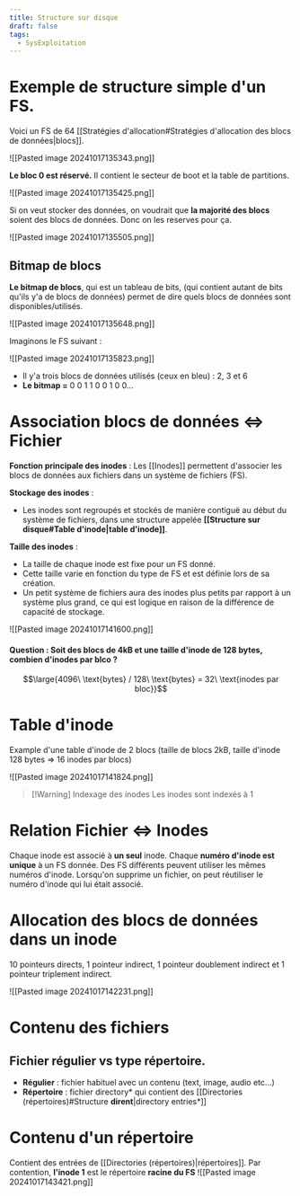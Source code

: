 ```yaml
---
title: Structure sur disque
draft: false
tags:
  - SysExploitation
---
```

# Exemple de structure simple d'un FS.

Voici un FS de 64 [[Stratégies d'allocation#Stratégies d'allocation des blocs de données|blocs]].

![[Pasted image 20241017135343.png]]

**Le bloc 0 est réservé.** Il contient le secteur de boot et la table de partitions.

![[Pasted image 20241017135425.png]]

Si on veut stocker des données, on voudrait que **la majorité des blocs** soient des blocs de données. Donc on les reserves pour ça.

![[Pasted image 20241017135505.png]]
## Bitmap de blocs

**Le bitmap de blocs**, qui est un tableau de bits, (qui contient autant de bits qu'ils y'a de blocs de données) permet de dire quels blocs de données sont disponibles/utilisés.

![[Pasted image 20241017135648.png]]

Imaginons le FS suivant :

![[Pasted image 20241017135823.png]]

- Il y'a trois blocs de données utilisés (ceux en bleu) : 2, 3 et 6
- **Le bitmap =** $0\ 0\ 1\ 1\ 0\ 0\ 1\ 0\ 0...$
# Association blocs de données  $\iff$ Fichier

**Fonction principale des inodes** : Les [[Inodes]] permettent d'associer les blocs de données aux fichiers dans un système de fichiers (FS).

**Stockage des inodes** :
- Les inodes sont regroupés et stockés de manière contiguë au début du système de fichiers, dans une structure appelée **[[Structure sur disque#Table d'inode|table d'inode]]**.

**Taille des inodes** :
- La taille de chaque inode est fixe pour un FS donné.
- Cette taille varie en fonction du type de FS et est définie lors de sa création.
- Un petit système de fichiers aura des inodes plus petits par rapport à un système plus grand, ce qui est logique en raison de la différence de capacité de stockage.

![[Pasted image 20241017141600.png]]
#### Question : Soit des blocs de 4kB et une taille d'inode de 128 bytes, combien d'inodes par blco ?
$$\large{4096\ \text{bytes} / 128\ \text{bytes} = 32\ \text{inodes par bloc}}$$
# Table d'inode

Example d'une table d'inode de 2 blocs (taille de blocs 2kB, taille d'inode 128 bytes => 16 inodes par blocs)

![[Pasted image 20241017141824.png]]

> [!Warning] Indexage des inodes
> Les inodes sont indexés à 1
# Relation Fichier $\iff$ Inodes

Chaque inode est associé à **un seul** inode. Chaque **numéro d'inode est unique** à un FS donnée.
Des FS différents peuvent utiliser les mêmes numéros d'inode.
Lorsqu'on supprime un fichier, on peut réutiliser le numéro d'inode qui lui était associé.
# Allocation des blocs de données dans un inode

10 pointeurs directs, 1 pointeur indirect, 1 pointeur doublement indirect et 1 pointeur triplement indirect.

![[Pasted image 20241017142231.png]]
# Contenu des fichiers
## Fichier régulier vs type répertoire.

- **Régulier** : fichier habituel avec un contenu (text, image, audio etc...)
- **Répertoire** : fichier directory* qui contient des [[Directories (répertoires)#Structure **dirent**|directory entries*]] 
# Contenu d'un répertoire

Contient des entrées de [[Directories (répertoires)|répertoires]]. Par contention, **l'inode 1** est le répertoire **racine du FS** 
![[Pasted image 20241017143421.png]]